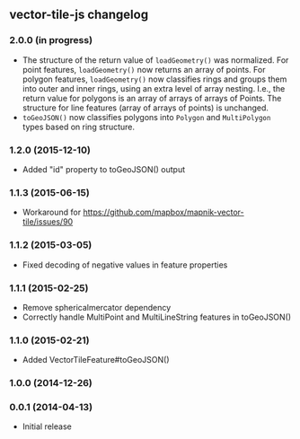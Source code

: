## vector-tile-js changelog

### 2.0.0 (in progress)

- The structure of the return value of `loadGeometry()` was normalized. For point features, `loadGeometry()` now returns
  an array of points. For polygon features, `loadGeometry()` now classifies rings and groups them into outer and inner
  rings, using an extra level of array nesting. I.e., the return value for polygons is an array of arrays of arrays of
  Points. The structure for line features (array of arrays of points) is unchanged.
- `toGeoJSON()` now classifies polygons into `Polygon` and `MultiPolygon` types based on ring structure.

### 1.2.0 (2015-12-10)

- Added "id" property to toGeoJSON() output

### 1.1.3 (2015-06-15)

- Workaround for https://github.com/mapbox/mapnik-vector-tile/issues/90

### 1.1.2 (2015-03-05)

- Fixed decoding of negative values in feature properties

### 1.1.1 (2015-02-25)

- Remove sphericalmercator dependency
- Correctly handle MultiPoint and MultiLineString features in toGeoJSON()

### 1.1.0 (2015-02-21)

- Added VectorTileFeature#toGeoJSON()

### 1.0.0 (2014-12-26)

### 0.0.1 (2014-04-13)

- Initial release
